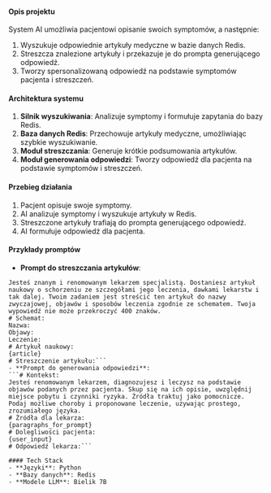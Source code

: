 #### Opis projektu
System AI umożliwia pacjentowi opisanie swoich symptomów, a następnie:
1. Wyszukuje odpowiednie artykuły medyczne w bazie danych Redis.
2. Streszcza znalezione artykuły i przekazuje je do prompta generującego odpowiedź.
3. Tworzy spersonalizowaną odpowiedź na podstawie symptomów pacjenta i streszczeń.

#### Architektura systemu
1. **Silnik wyszukiwania**: Analizuje symptomy i formułuje zapytania do bazy Redis.
2. **Baza danych Redis**: Przechowuje artykuły medyczne, umożliwiając szybkie wyszukiwanie.
3. **Moduł streszczania**: Generuje krótkie podsumowania artykułów.
4. **Moduł generowania odpowiedzi**: Tworzy odpowiedź dla pacjenta na podstawie symptomów i streszczeń.

#### Przebieg działania
1. Pacjent opisuje swoje symptomy.
2. AI analizuje symptomy i wyszukuje artykuły w Redis.
3. Streszczone artykuły trafiają do prompta generującego odpowiedź.
4. AI formułuje odpowiedź dla pacjenta.

#### Przykłady promptów
- **Prompt do streszczania artykułów**: 
```# Kontekst:
Jesteś znanym i renomowanym lekarzem specjalistą. Dostaniesz artykuł naukowy o schorzeniu ze szczegółami jego leczenia, dawkami lekarstw i tak dalej. Twoim zadaniem jest streścić ten artykuł do nazwy zwyczajowej, objawów i sposobów leczenia zgodnie ze schematem. Twoja wypowiedź nie może przekroczyć 400 znaków.
# Schemat:
Nazwa:
Objawy:
Leczenie:
# Artykuł naukowy:
{article}
# Streszczenie artykułu:```
- **Prompt do generowania odpowiedzi**: 
```# Kontekst:
Jesteś renomowanym lekarzem, diagnozujesz i leczysz na podstawie objawów podanych przez pacjenta. Skup się na ich opisie, uwzględnij miejsce pobytu i czynniki ryzyka. Źródła traktuj jako pomocnicze. Podaj możliwe choroby i proponowane leczenie, używając prostego, zrozumiałego języka.
# Źródła dla lekarza:
{paragraphs_for_prompt}
# Dolegliwości pacjenta:
{user_input}
# Odpowiedź lekarza:```

#### Tech Stack
- **Języki**: Python
- **Bazy danych**: Redis
- **Modele LLM**: Bielik 7B
